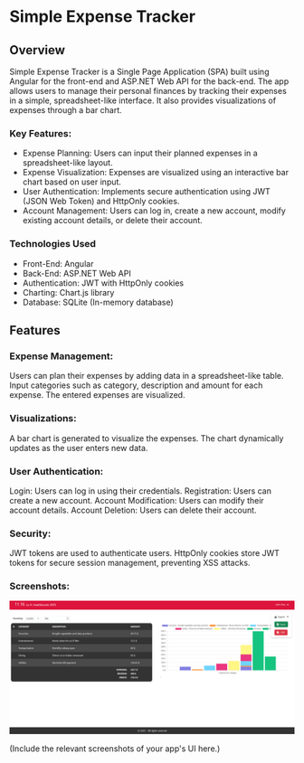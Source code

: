 # Simple Expense Tracker

## Overview

Simple Expense Tracker is a Single Page Application (SPA) built using Angular for the front-end and ASP.NET Web API for the back-end. The app allows users to manage their personal finances by tracking their expenses in a simple, spreadsheet-like interface. It also provides visualizations of expenses through a bar chart.

### Key Features:

 * Expense Planning: Users can input their planned expenses in a spreadsheet-like layout.
 * Expense Visualization: Expenses are visualized using an interactive bar chart based on user input.
 * User Authentication: Implements secure authentication using JWT (JSON Web Token) and HttpOnly cookies.
 * Account Management: Users can log in, create a new account, modify existing account details, or delete their account.

### Technologies Used
 * Front-End: Angular
 * Back-End: ASP.NET Web API
 * Authentication: JWT with HttpOnly cookies
 * Charting: Chart.js library
 * Database: SQLite (In-memory database)

## Features

### Expense Management:

  Users can plan their expenses by adding data in a spreadsheet-like table.
  Input categories such as category, description and amount for each expense.
  The entered expenses are visualized.

### Visualizations:

  A bar chart is generated to visualize the expenses.
  The chart dynamically updates as the user enters new data.

### User Authentication:

  Login: Users can log in using their credentials.
  Registration: Users can create a new account.
  Account Modification: Users can modify their account details.
  Account Deletion: Users can delete their account.

### Security:

  JWT tokens are used to authenticate users.
  HttpOnly cookies store JWT tokens for secure session management, preventing XSS attacks.

### Screenshots:
![Alt Text](./Images/Dashboard.png)


(Include the relevant screenshots of your app's UI here.)
